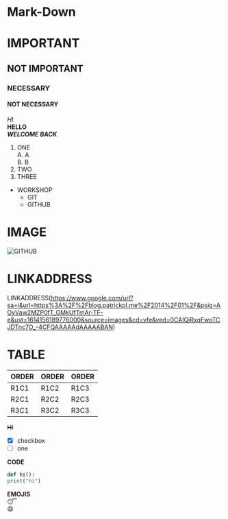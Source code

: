 # Mark-Down

# IMPORTANT
## NOT IMPORTANT
### NECESSARY
#### NOT NECESSARY

*HI*    
**HELLO**  
***WELCOME BACK***  

1. ONE    
  A. A  
  B. B  
2. TWO   
3. THREE   

- WORKSHOP  
  - GIT  
  - GITHUB  

# IMAGE
![GITHUB](https://encrypted-tbn0.gstatic.com/images?q=tbn:ANd9GcRCfOESMem2AtkhFUFRn_iUwqVNM_Yb23y1MQ&usqp=CAU)

# LINKADDRESS
LINKADDRESS(https://www.google.com/url?sa=i&url=https%3A%2F%2Fblog.patrickpl.me%2F2014%2F01%2F&psig=AOvVaw2MZP0fT_GMkUfTmAr-TF-e&ust=1614156189776000&source=images&cd=vfe&ved=0CAIQjRxqFwoTCJDTnc7O_-4CFQAAAAAdAAAAABAN)

# TABLE

|ORDER|ORDER|ORDER|
|------|-----|-----|
|R1C1|R1C2|R1C3|  
|R2C1|R2C2|R2C3|  
|R3C1|R3C2|R3C3|  

~~HI~~

- [x] checkbox  
- [ ] one  

**CODE**  
```python
def hi():
print("hi")
```

**EMOJIS**  
:sleeping:  
:smile:  
